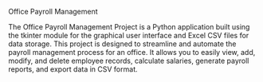 Office Payroll Management

The Office Payroll Management Project is a Python application built using the tkinter module for the graphical user interface and Excel CSV files for data storage. This project is designed to streamline and automate the payroll management process for an office. It allows you to easily view, add, modify, and delete employee records, calculate salaries, generate payroll reports, and export data in CSV format.
